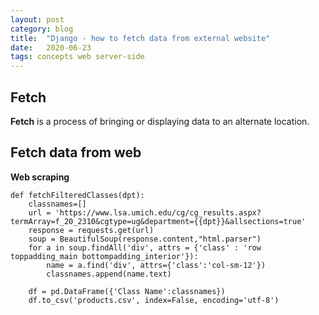 ```yaml
---
layout: post
category: blog
title:  "Django - how to fetch data from external website"
date:   2020-06-23
tags: concepts web server-side
---
```


## Fetch
<strong>Fetch</strong> is a process of bringing or displaying data to an alternate location.

## Fetch data from web
<strong>Web scraping</strong>

<pre><code>def fetchFilteredClasses(dpt):
    classnames=[]
    url = 'https://www.lsa.umich.edu/cg/cg_results.aspx?termArray=f_20_2310&cgtype=ug&department={{dpt}}&allsections=true'
    response = requests.get(url)
    soup = BeautifulSoup(response.content,"html.parser")
    for a in soup.findAll('div', attrs = {'class' : 'row toppadding_main bottompadding_interior'}):
        name = a.find('div', attrs={'class':'col-sm-12'})
        classnames.append(name.text)

    df = pd.DataFrame({'Class Name':classnames}) 
    df.to_csv('products.csv', index=False, encoding='utf-8')

</code></pre>